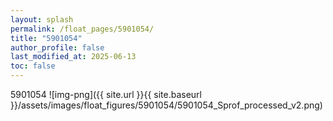 ```yaml
---
layout: splash
permalink: /float_pages/5901054/
title: "5901054"
author_profile: false
last_modified_at: 2025-06-13
toc: false
---
```

 
5901054
![img-png]({{ site.url }}{{ site.baseurl }}/assets/images/float_figures/5901054/5901054_Sprof_processed_v2.png)